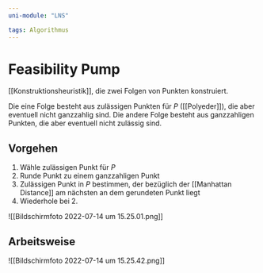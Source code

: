 ```yaml
---
uni-module: "LNS"

tags: Algorithmus
---
```


# Feasibility Pump

[[Konstruktionsheuristik]], die zwei Folgen von Punkten konstruiert.

Die eine Folge besteht aus zulässigen Punkten für $P$ ([[Polyeder]]), die aber eventuell nicht ganzzahlig sind.
Die andere Folge besteht aus ganzzahligen Punkten, die aber eventuell nicht zulässig sind.

## Vorgehen

1. Wähle zulässigen Punkt für $P$
2. Runde Punkt zu einem ganzzahligen Punkt
3. Zulässigen Punkt in $P$ bestimmen, der bezüglich der [[Manhattan Distance]] am nächsten an dem gerundeten Punkt liegt
4. Wiederhole bei 2.

![[Bildschirmfoto 2022-07-14 um 15.25.01.png]]

## Arbeitsweise

![[Bildschirmfoto 2022-07-14 um 15.25.42.png]]
